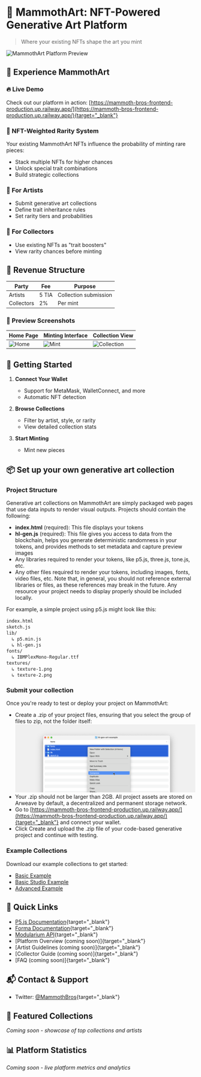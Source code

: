 # 🦣 MammothArt: NFT-Powered Generative Art Platform

> Where your existing NFTs shape the art you mint

![MammothArt Platform Preview](path/to/preview.gif)

## 🌟 Experience MammothArt

### 🔥 Live Demo
Check out our platform in action: [https://mammoth-bros-frontend-production.up.railway.app/](https://mammoth-bros-frontend-production.up.railway.app/){target="_blank"}

### 🧬 NFT-Weighted Rarity System
Your existing MammothArt NFTs influence the probability of minting rare pieces:
- Stack multiple NFTs for higher chances
- Unlock special trait combinations
- Build strategic collections

### 🎨 For Artists
- Submit generative art collections
- Define trait inheritance rules
- Set rarity tiers and probabilities

### 👾 For Collectors
- Use existing NFTs as "trait boosters"
- View rarity chances before minting

## 💎 Revenue Structure
| Party | Fee | Purpose |
|-------|-----|---------|
| Artists | 5 TIA | Collection submission |
| Collectors | 2% | Per mint |

### 📸 Preview Screenshots
| Home Page | Minting Interface | Collection View |
|-----------|------------------|-----------------|
| ![Home](path/to/home.png) | ![Mint](path/to/mint.png) | ![Collection](path/to/collection.png) |


## 🚀 Getting Started

1. **Connect Your Wallet**
   - Support for MetaMask, WalletConnect, and more
   - Automatic NFT detection

2. **Browse Collections**
   - Filter by artist, style, or rarity
   - View detailed collection stats

3. **Start Minting**
   - Mint new pieces

## 📦 Set up your own generative art collection

### Project Structure
Generative art collections on MammothArt are simply packaged web pages that use data inputs to render visual outputs. Projects should contain the following:

- **index.html** (required): This file displays your tokens
- **hl-gen.js** (required): This file gives you access to data from the blockchain, helps you generate deterministic randomness in your tokens, and provides methods to set metadata and capture preview images
- Any libraries required to render your tokens, like p5.js, three.js, tone.js, etc.
- Any other files required to render your tokens, including images, fonts, video files, etc.
Note that, in general, you should not reference external libraries or files, as these references may break in the future. Any resource your project needs to display properly should be included locally.

For example, a simple project using p5.js might look like this:
```
index.html
sketch.js
lib/
  ↳ p5.min.js
  ↳ hl-gen.js
fonts/
  ↳ IBMPlexMono-Regular.ttf
textures/
  ↳ texture-1.png
  ↳ texture-2.png
```

### Submit your collection
Once you're ready to test or deploy your project on MammothArt:

- Create a .zip of your project files, ensuring that you select the group of files to zip, not the folder itself:
![MammothArt Platform Preview](public/zip.png)
- Your .zip should not be larger than 2GB. All project assets are stored on Arweave by default, a decentralized and permanent storage network.
- Go to [https://mammoth-bros-frontend-production.up.railway.app/](https://mammoth-bros-frontend-production.up.railway.app/){target="_blank"} and connect your wallet.
- Click Create and upload the .zip file of your code-based generative project and continue with testing.

### Example Collections
Download our example collections to get started:
- [Basic Example](/zip/BASIC-P5-EXAMPLE.zip)
- [Basic Studio Example](/zip/BASIC-STUDIO-EXAMPLE.zip)
- [Advanced Example](/zip/ADVANCED-P5-EXAMPLE.zip)

## 🔗 Quick Links
- [P5.js Documentation](https://p5js.org/reference/){target="_blank"}
- [Forma Documentation](https://docs.forma.art/){target="_blank"}
- [Modularium API](https://modularium-api.sketchpad-1.forma.art/){target="_blank"}
- [Platform Overview (coming soon)]{target="_blank"}
- [Artist Guidelines (coming soon)]{target="_blank"}
- [Collector Guide (coming soon)]{target="_blank"}
- [FAQ (coming soon)]{target="_blank"}

## 📬 Contact & Support

- Twitter: [@MammothBros](https://twitter.com/MammothBros){target="_blank"}


## 🎨 Featured Collections
*Coming soon - showcase of top collections and artists*

## 📊 Platform Statistics
*Coming soon - live platform metrics and analytics*
